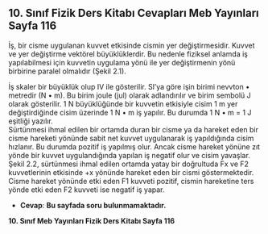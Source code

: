 ## 10. Sınıf Fizik Ders Kitabı Cevapları Meb Yayınları Sayfa 116

İş, bir cisme uygulanan kuvvet etkisinde cismin yer değiştirmesidir. Kuvvet ve yer değiştirme vektörel büyüklüklerdir. Bu nedenle fiziksel anlamda iş yapılabilmesi için kuvvetin uygulama yönü ile yer değiştirmenin yönü birbirine paralel olmalıdır (Şekil 2.1).

İş skaler bir büyüklük olup IV ile gösterilir. Sl’ya göre işin birimi nevvton • metredir (N • m). Bu birim joule (jul) olarak adlandırılır ve birim sembolü J olarak gösterilir. 1 N büyüklüğünde bir kuvvetin etkisiyle cisim 1 m yer değiştirdiğinde cisim üzerinde 1 N • m iş yapılır. Bu durumda 1 N • m = 1 J eşitliği yazılır.  
 Sürtünmesi ihmal edilen bir ortamda duran bir cisme ya da hareket eden bir cisme hareketi yönünde sabit net kuvvet uygulanarak iş yapıldığında cisim hızlanır. Bu durumda pozitif iş yapılmış olur. Ancak cisme hareket yönüne zıt yönde bir kuvvet uygulandığında yapılan iş negatif olur ve cisim yavaşlar.  
 Şekil 2.2, sürtünmesi ihmal edilen ortamda yatay bir doğrultuda Fx ve F2 kuvvetlerinin etkisinde +x yönünde hareket eden bir cismi göstermektedir. Cisme hareket yönünde etki eden F1 kuvveti pozitif, cismin hareketine ters yönde etki eden F2 kuvveti ise negatif iş yapar.

* **Cevap**: **Bu sayfada soru bulunmamaktadır.**

**10. Sınıf Meb Yayınları Fizik Ders Kitabı Sayfa 116**